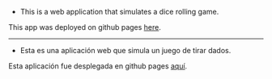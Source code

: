 - This is a web application that simulates a dice rolling game.

This app was deployed on github pages [here](https://ehingerleandro.github.io/Jscript.practice.dados.dices/).

---

- Esta es una aplicación web que simula un juego de tirar dados.

Esta aplicación fue desplegada en github pages [aquí](https://ehingerleandro.github.io/Jscript.practice.dados.dices/).